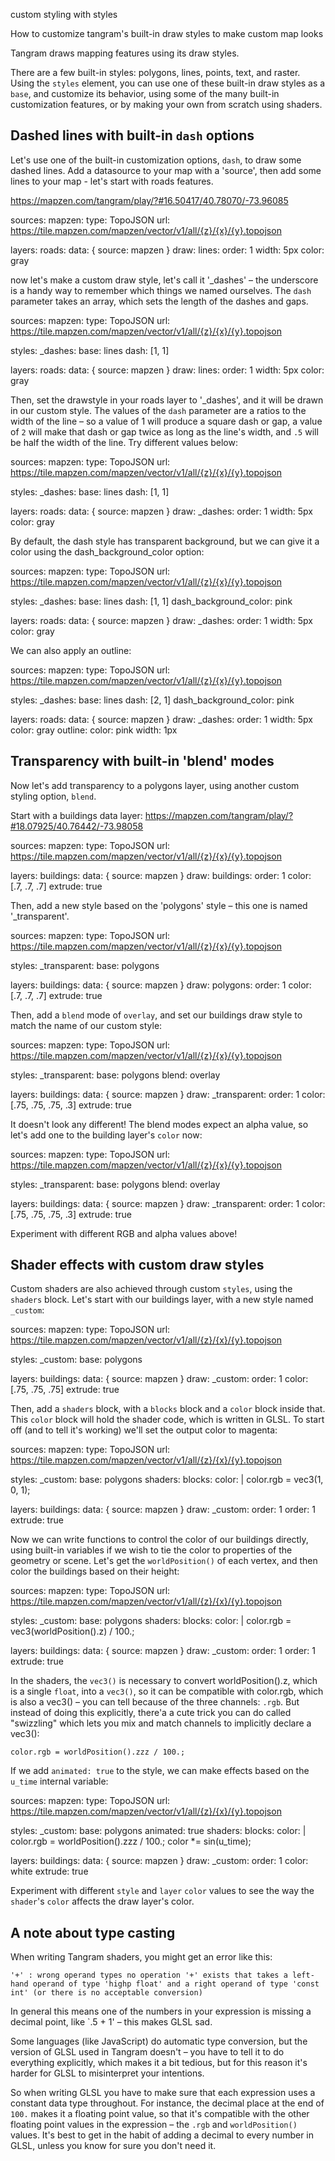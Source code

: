custom styling with styles

How to customize tangram's built-in draw styles to make custom map looks

Tangram draws mapping features using its draw styles.

There are a few built-in styles: polygons, lines, points, text, and raster. Using the `styles` element, you can use one of these built-in draw styles as a `base`, and customize its behavior, using some of the many built-in customization features, or by making your own from scratch using shaders.

## Dashed lines with built-in `dash` options

Let's use one of the built-in customization options, `dash`, to draw some dashed lines. Add a datasource to your map with a 'source', then add some lines to your map - let's start with roads features.

https://mapzen.com/tangram/play/?#16.50417/40.78070/-73.96085

sources:
    mapzen:
        type: TopoJSON
        url: https://tile.mapzen.com/mapzen/vector/v1/all/{z}/{x}/{y}.topojson

layers:
    roads:
        data: { source: mapzen }
        draw:
            lines:
                order: 1
                width: 5px
                color: gray

now let's make a custom draw style, let's call it '_dashes' – the underscore is a handy way to remember which things we named ourselves. The `dash` parameter takes an array, which sets the length of the dashes and gaps.

sources:
    mapzen:
        type: TopoJSON
        url: https://tile.mapzen.com/mapzen/vector/v1/all/{z}/{x}/{y}.topojson

styles:
    _dashes:
        base: lines
        dash: [1, 1]

layers:
    roads:
        data: { source: mapzen }
        draw:
            lines:
                order: 1
                width: 5px
                color: gray

Then, set the drawstyle in your roads layer to '_dashes', and it will be drawn in our custom style. The values of the `dash` parameter are a ratios to the width of the line – so a value of 1 will produce a square dash or gap, a value of `2` will make that dash or gap twice as long as the line's width, and `.5` will be half the width of the line. Try different values below:

sources:
    mapzen:
        type: TopoJSON
        url: https://tile.mapzen.com/mapzen/vector/v1/all/{z}/{x}/{y}.topojson

styles:
    _dashes:
        base: lines
        dash: [1, 1]

layers:
    roads:
        data: { source: mapzen }
        draw:
            _dashes:
                order: 1
                width: 5px
                color: gray

By default, the dash style has transparent background, but we can give it a color using the dash_background_color option:

sources:
    mapzen:
        type: TopoJSON
        url: https://tile.mapzen.com/mapzen/vector/v1/all/{z}/{x}/{y}.topojson

styles:
    _dashes:
        base: lines
        dash: [1, 1]
        dash_background_color: pink

layers:
    roads:
        data: { source: mapzen }
        draw:
            _dashes:
                order: 1
                width: 5px
                color: gray

We can also apply an outline:

sources:
    mapzen:
        type: TopoJSON
        url: https://tile.mapzen.com/mapzen/vector/v1/all/{z}/{x}/{y}.topojson

styles:
    _dashes:
        base: lines
        dash: [2, 1]
        dash_background_color: pink

layers:
    roads:
        data: { source: mapzen }
        draw:
            _dashes:
                order: 1
                width: 5px
                color: gray
                outline:
                    color: pink
                    width: 1px

## Transparency with built-in 'blend' modes

Now let's add transparency to a polygons layer, using another custom styling option, `blend`.

Start with a buildings data layer:
https://mapzen.com/tangram/play/?#18.07925/40.76442/-73.98058

sources:
    mapzen:
        type: TopoJSON
        url: https://tile.mapzen.com/mapzen/vector/v1/all/{z}/{x}/{y}.topojson

layers:
    buildings:
        data: { source: mapzen }
        draw:
            buildings:
                order: 1
                color: [.7, .7, .7]
                extrude: true

Then, add a new style based on the 'polygons' style – this one is named '_transparent'.

sources:
    mapzen:
        type: TopoJSON
        url: https://tile.mapzen.com/mapzen/vector/v1/all/{z}/{x}/{y}.topojson

styles:
    _transparent:
        base: polygons

layers:
    buildings:
        data: { source: mapzen }
        draw:
            polygons:
                order: 1
                color: [.7, .7, .7]
                extrude: true

Then, add a `blend` mode of `overlay`, and set our buildings draw style to match the name of our custom style:

sources:
    mapzen:
        type: TopoJSON
        url: https://tile.mapzen.com/mapzen/vector/v1/all/{z}/{x}/{y}.topojson

styles:
    _transparent:
        base: polygons
        blend: overlay

layers:
    buildings:
        data: { source: mapzen }
        draw:
            _transparent:
                order: 1
                color: [.75, .75, .75, .3]
                extrude: true

It doesn't look any different! The blend modes expect an alpha value, so let's add one to the building layer's `color` now:

sources:
    mapzen:
        type: TopoJSON
        url: https://tile.mapzen.com/mapzen/vector/v1/all/{z}/{x}/{y}.topojson

styles:
    _transparent:
        base: polygons
        blend: overlay

layers:
    buildings:
        data: { source: mapzen }
        draw:
            _transparent:
                order: 1
                color: [.75, .75, .75, .3]
                extrude: true

Experiment with different RGB and alpha values above!

## Shader effects with custom draw styles

Custom shaders are also achieved through custom `styles`, using the `shaders` block. Let's start with our buildings layer, with a new style named `_custom`:

sources:
    mapzen:
        type: TopoJSON
        url: https://tile.mapzen.com/mapzen/vector/v1/all/{z}/{x}/{y}.topojson

styles:
    _custom:
        base: polygons

layers:
    buildings:
        data: { source: mapzen }
        draw:
            _custom:
                order: 1
                color: [.75, .75, .75]
                extrude: true

Then, add a `shaders` block, with a `blocks` block and a `color` block inside that. This `color` block will hold the shader code, which is written in GLSL. To start off (and to tell it's working) we'll set the output color to magenta:

sources:
    mapzen:
        type: TopoJSON
        url: https://tile.mapzen.com/mapzen/vector/v1/all/{z}/{x}/{y}.topojson

styles:
    _custom:
        base: polygons
        shaders:
            blocks:
                color: |
                    color.rgb = vec3(1, 0, 1);

layers:
    buildings:
        data: { source: mapzen }
        draw:
            _custom:
                order: 1
                order: 1
                extrude: true

Now we can write functions to control the color of our buildings directly, using built-in variables if we wish to tie the color to properties of the geometry or scene. Let's get the `worldPosition()` of each vertex, and then color the buildings based on their height:

sources:
    mapzen:
        type: TopoJSON
        url: https://tile.mapzen.com/mapzen/vector/v1/all/{z}/{x}/{y}.topojson

styles:
    _custom:
        base: polygons
        shaders:
            blocks:
                color: |
                    color.rgb = vec3(worldPosition().z) / 100.;

layers:
    buildings:
        data: { source: mapzen }
        draw:
            _custom:
                order: 1
                order: 1
                extrude: true

In the shaders, the `vec3()` is necessary to convert worldPosition().z, which is a single `float`, into a `vec3()`, so it can be compatible with color.rgb, which is also a vec3() – you can tell because of the three channels: `.rgb`. But instead of doing this explicitly, there'a a cute trick you can do called "swizzling" which lets you mix and match channels to implicitly declare a vec3():

`color.rgb = worldPosition().zzz / 100.;`

If we add `animated: true` to the style, we can make effects based on the `u_time` internal variable:

sources:
    mapzen:
        type: TopoJSON
        url: https://tile.mapzen.com/mapzen/vector/v1/all/{z}/{x}/{y}.topojson

styles:
    _custom:
        base: polygons
        animated: true
        shaders:
            blocks:
                color: |
                    color.rgb = worldPosition().zzz / 100.;
                    color *= sin(u_time);

layers:
    buildings:
        data: { source: mapzen }
        draw:
            _custom:
                order: 1
                color: white
                extrude: true

Experiment with different `style` and `layer` `color` values to see the way the `shader`'s `color` affects the draw layer's color.

## A note about type casting

When writing Tangram shaders, you might get an error like this:

`'+' : wrong operand types no operation '+' exists that takes a left-hand operand of type 'highp float' and a right operand of type 'const int' (or there is no acceptable conversion)`

In general this means one of the numbers in your expression is missing a decimal point, like `.5 + 1' – this makes GLSL sad.

Some languages (like JavaScript) do automatic type conversion, but the version of GLSL used in Tangram doesn't – you have to tell it to do everything explicitly, which makes it a bit tedious, but for this reason it's harder for GLSL to misinterpret your intentions.

So when writing GLSL you have to make sure that each expression uses a constant data type throughout. For instance, the decimal place at the end of `100.` makes it a floating point value, so that it's compatible with the other floating point values in the expression – the `.rgb` and `worldPosition()` values. It's best to get in the habit of adding a decimal to every number in GLSL, unless you know for sure you don't need it.